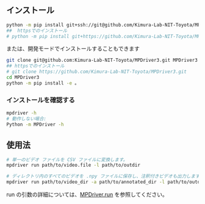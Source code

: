 ## インストール

```bash
python -m pip install git+ssh://git@github.com/Kimura-Lab-NIT-Toyota/MPDriver3.git
##  httpsでのインストール
# python -m pip install git+https://github.com/Kimura-Lab-NIT-Toyota/MPDriver3.git
```

または、開発モードでインストールすることもできます

```bash
git clone git@github.com:Kimura-Lab-NIT-Toyota/MPDriver3.git MPDriver3
## httpsでのインストール
# git clone https://github.com/Kimura-Lab-NIT-Toyota/MPDriver3.git
cd MPDriver3
python -m pip install -e 。
```

### インストールを確認する

```bash
mpdriver -h
# 動作しない場合:
Python -m MPDriver -h
```

## 使用法

```bash
# 単一のビデオ ファイルを CSV ファイルに変換します。
mpdriver run path/to/video.file -l path/to/outdir

# ディレクトリ内のすべてのビデオを .npy ファイルに保存し、注釈付きビデオも出力します。
mpdriver run path/to/video_dir -a path/to/annotated_dir -l path/to/outdir .npy
```

run の引数の詳細については、[MPDriver.run](mpdriver/apps/run/README.md) を参照してください。